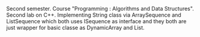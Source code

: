 Second semester. Course "Programming : Algorithms and Data Structures". Second lab on C++.
Implementing String class via ArraySequence and ListSequence which both uses ISequence as interface and they both are just wrapper for basic classe as DynamicArray and List.
